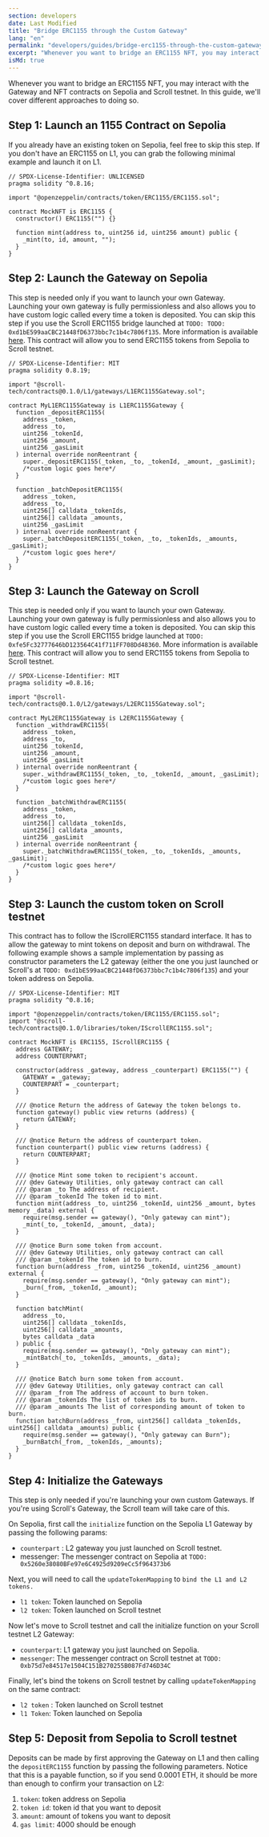 ```yaml
---
section: developers
date: Last Modified
title: "Bridge ERC1155 through the Custom Gateway"
lang: "en"
permalink: "developers/guides/bridge-erc1155-through-the-custom-gateway"
excerpt: "Whenever you want to bridge an ERC1155 NFT, you may interact with the Gateway and NFT contracts on Sepolia and Scroll testnet. In this guide, we'll cover different approaches to doing so."
isMd: true
---
```


Whenever you want to bridge an ERC1155 NFT, you may interact with the Gateway and NFT contracts on Sepolia and Scroll testnet. In this guide, we'll cover different approaches to doing so.

## Step 1: Launch an 1155 Contract on Sepolia

If you already have an existing token on Sepolia, feel free to skip this step. If you don't have an ERC1155 on L1, you can grab the following minimal example and launch it on L1.

```solidity
// SPDX-License-Identifier: UNLICENSED
pragma solidity ^0.8.16;

import "@openzeppelin/contracts/token/ERC1155/ERC1155.sol";

contract MockNFT is ERC1155 {
  constructor() ERC1155("") {}

  function mint(address to, uint256 id, uint256 amount) public {
    _mint(to, id, amount, "");
  }
}
```

## Step 2: Launch the Gateway on Sepolia

This step is needed only if you want to launch your own Gateway. Launching your own gateway is fully permissionless and also allows you to have custom logic called every time a token is deposited. You can skip this step if you use the Scroll ERC1155 bridge launched at `TODO: TODO: 0xd1bE599aaCBC21448fD6373bbc7c1b4c7806f135`. More information is available [here](https://github.com/scroll-tech/token-list). This contract will allow you to send ERC1155 tokens from Sepolia to Scroll testnet.

```solidity
// SPDX-License-Identifier: MIT
pragma solidity 0.8.19;

import "@scroll-tech/contracts@0.1.0/L1/gateways/L1ERC1155Gateway.sol";

contract MyL1ERC1155Gateway is L1ERC1155Gateway {
  function _depositERC1155(
    address _token,
    address _to,
    uint256 _tokenId,
    uint256 _amount,
    uint256 _gasLimit
  ) internal override nonReentrant {
    super._depositERC1155(_token, _to, _tokenId, _amount, _gasLimit);
    /*custom logic goes here*/
  }

  function _batchDepositERC1155(
    address _token,
    address _to,
    uint256[] calldata _tokenIds,
    uint256[] calldata _amounts,
    uint256 _gasLimit
  ) internal override nonReentrant {
    super._batchDepositERC1155(_token, _to, _tokenIds, _amounts, _gasLimit);
    /*custom logic goes here*/
  }
}
```

## Step 3: Launch the Gateway on Scroll

This step is needed only if you want to launch your own Gateway. Launching your own gateway is fully permissionless and also allows you to have custom logic called every time a token is deposited. You can skip this step if you use the Scroll ERC1155 bridge launched at `TODO: 0xfe5Fc32777646bD123564C41f711FF708Dd48360`. More information is available [here](https://github.com/scroll-tech/token-list). This contract will allow you to send ERC1155 tokens from Sepolia to Scroll testnet.

```solidity
// SPDX-License-Identifier: MIT
pragma solidity =0.8.16;

import "@scroll-tech/contracts@0.1.0/L2/gateways/L2ERC1155Gateway.sol";

contract MyL2ERC1155Gateway is L2ERC1155Gateway {
  function _withdrawERC1155(
    address _token,
    address _to,
    uint256 _tokenId,
    uint256 _amount,
    uint256 _gasLimit
  ) internal override nonReentrant {
    super._withdrawERC1155(_token, _to, _tokenId, _amount, _gasLimit);
    /*custom logic goes here*/
  }

  function _batchWithdrawERC1155(
    address _token,
    address _to,
    uint256[] calldata _tokenIds,
    uint256[] calldata _amounts,
    uint256 _gasLimit
  ) internal override nonReentrant {
    super._batchWithdrawERC1155(_token, _to, _tokenIds, _amounts, _gasLimit);
    /*custom logic goes here*/
  }
}
```

## Step 3: Launch the custom token on Scroll testnet

This contract has to follow the IScrollERC1155 standard interface. It has to allow the gateway to mint tokens on deposit and burn on withdrawal. The following example shows a sample implementation by passing as constructor parameters the L2 gateway (either the one you just launched or Scroll's at `TODO: 0xd1bE599aaCBC21448fD6373bbc7c1b4c7806f135`) and your token address on Sepolia.

```solidity
// SPDX-License-Identifier: MIT
pragma solidity ^0.8.16;

import "@openzeppelin/contracts/token/ERC1155/ERC1155.sol";
import "@scroll-tech/contracts@0.1.0/libraries/token/IScrollERC1155.sol";

contract MockNFT is ERC1155, IScrollERC1155 {
  address GATEWAY;
  address COUNTERPART;

  constructor(address _gateway, address _counterpart) ERC1155("") {
    GATEWAY = _gateway;
    COUNTERPART = _counterpart;
  }

  /// @notice Return the address of Gateway the token belongs to.
  function gateway() public view returns (address) {
    return GATEWAY;
  }

  /// @notice Return the address of counterpart token.
  function counterpart() public view returns (address) {
    return COUNTERPART;
  }

  /// @notice Mint some token to recipient's account.
  /// @dev Gateway Utilities, only gateway contract can call
  /// @param _to The address of recipient.
  /// @param _tokenId The token id to mint.
  function mint(address _to, uint256 _tokenId, uint256 _amount, bytes memory _data) external {
    require(msg.sender == gateway(), "Only gateway can mint");
    _mint(_to, _tokenId, _amount, _data);
  }

  /// @notice Burn some token from account.
  /// @dev Gateway Utilities, only gateway contract can call
  /// @param _tokenId The token id to burn.
  function burn(address _from, uint256 _tokenId, uint256 _amount) external {
    require(msg.sender == gateway(), "Only gateway can mint");
    _burn(_from, _tokenId, _amount);
  }

  function batchMint(
    address _to,
    uint256[] calldata _tokenIds,
    uint256[] calldata _amounts,
    bytes calldata _data
  ) public {
    require(msg.sender == gateway(), "Only gateway can mint");
    _mintBatch(_to, _tokenIds, _amounts, _data);
  }

  /// @notice Batch burn some token from account.
  /// @dev Gateway Utilities, only gateway contract can call
  /// @param _from The address of account to burn token.
  /// @param _tokenIds The list of token ids to burn.
  /// @param _amounts The list of corresponding amount of token to burn.
  function batchBurn(address _from, uint256[] calldata _tokenIds, uint256[] calldata _amounts) public {
    require(msg.sender == gateway(), "Only gateway can Burn");
    _burnBatch(_from, _tokenIds, _amounts);
  }
}
```

## Step 4: Initialize the Gateways

This step is only needed if you're launching your own custom Gateways. If you're using Scroll's Gateway, the Scroll team will take care of this.

On Sepolia, first call the `initialize` function on the Sepolia L1 Gateway by passing the following params:

- `counterpart` : L2 gateway you just launched on Scroll testnet.
- messenger: The messenger contract on Sepolia at `TODO: 0x5260e38080BFe97e6C4925d9209eCc5f964373b6`

Next, you will need to call the `updateTokenMapping` to `bind the L1 and L2 tokens.`

- `l1 token`: Token launched on Sepolia
- `l2 token`: Token launched on Scroll testnet

Now let's move to Scroll testnet and call the initialize function on your Scroll testnet L2 Gateway:

- `counterpart`: L1 gateway you just launched on Sepolia.
- `messenger`: The messenger contract on Scroll testnet at `TODO: 0xb75d7e84517e1504C151B270255B087Fd746D34C`

Finally, let's bind the tokens on Scroll testnet by calling `updateTokenMapping` on the same contract:

- `l2 token` : Token launched on Scroll testnet
- `l1 Token`: Token launched on Sepolia

## Step 5: Deposit from Sepolia to Scroll testnet

Deposits can be made by first approving the Gateway on L1 and then calling the `depositERC1155` function by passing the following parameters. Notice that this is a payable function, so if you send 0.0001 ETH, it should be more than enough to confirm your transaction on L2:

1. `token`: token address on Sepolia
2. `token id`: token id that you want to deposit
3. `amount`: amount of tokens you want to deposit
4. `gas limit`: 4000 should be enough
